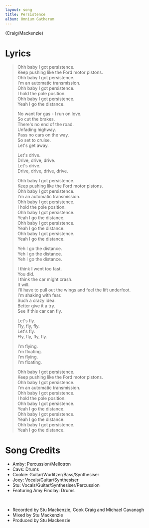 ```yaml
---
layout: song
title: Persistence
album: Omnium Gatherum
---
```


(Craig/Mackenzie)

# Lyrics

> Ohh baby I got persistence.  
> Keep pushing like the Ford motor pistons.  
> Ohh baby I got persistence.  
> I'm an automatic transmission.  
> Ohh baby I got persistence.  
> I hold the pole position.  
> Ohh baby I got persistence.  
> Yeah I go the distance.  
>  
> No want for gas - I run on love.  
> So cut the brakes.  
> There's no end of the road.  
> Unfading highway.  
> Pass no cars on the way.  
> So set to cruise.  
> Let's get away.  
>  
> Let's drive.  
> Drive, drive, drive.  
> Let's drive.  
> Drive, drive, drive, drive.  
>  
> Ohh baby I got persistence.  
> Keep pushing like the Ford motor pistons.  
> Ohh baby I got persistence.  
> I'm an automatic transmission.  
> Ohh baby I got persistence.  
> I hold the pole position.  
> Ohh baby I got persistence.  
> Yeah I go the distance.  
> Ohh baby I got persistence.  
> Yeah I go the distance.  
> Ohh baby I got persistence.  
> Yeah I go the distance.  
>  
> Yeh I go the distance.  
> Yeh I go the distance.  
> Yeh I go the distance.  
>  
> I think I went too fast.  
> You did.  
> I think the car might crash.  
> It will.  
> I'll have to pull out the wings and feel the lift underfoot.  
> I'm shaking with fear.  
> Such a crazy idea.  
> Better give it a try.  
> See if this car can fly.  
>  
> Let's fly.  
> Fly, fly, fly.  
> Let's fly.  
> Fly, fly, fly, fly.  
>  
> I'm flying.  
> I'm floating.  
> I'm flying.  
> I'm floating.  
>  
> Ohh baby I got persistence.  
> Keep pushing like the Ford motor pistons.  
> Ohh baby I got persistence.  
> I'm an automatic transmission.  
> Ohh baby I got persistence.  
> I hold the pole position.  
> Ohh baby I got persistence.  
> Yeah I go the distance.  
> Ohh baby I got persistence.  
> Yeah I go the distance.  
> Ohh baby I got persistence.  
> Yeah I go the distance.  

# Song Credits

* Amby: Percussion/Mellotron
* Cavs: Drums
* Cookie: Guitar/Wurlitzer/Bass/Synthesiser
* Joey: Vocals/Guitar/Synthesiser
* Stu: Vocals/Guitar/Synthesiser/Percussion
* Featuring Amy Findlay: Drums
<br>

* Recorded by Stu Mackenzie, Cook Craig and Michael Cavanagh
* Mixed by Stu Mackenzie
* Produced by Stu Mackenzie
